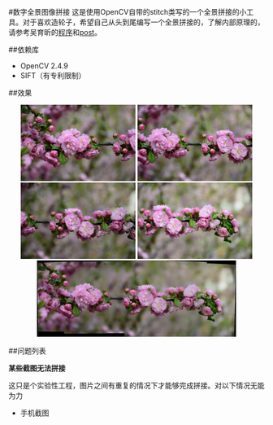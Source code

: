 #数字全景图像拼接
这是使用OpenCV自带的stitch类写的一个全景拼接的小工具。对于喜欢造轮子，希望自己从头到尾编写一个全景拼接的，了解内部原理的，请参考吴育昕的[程序](https://github.com/ppwwyyxx/panorama "autopano")和[post](http://ppwwyyxx.com/2016/How-to-Write-a-Panorama-Stitcher/)。

##依赖库
- OpenCV 2.4.9
- SIFT（有专利限制）

##效果
<center>
<img src="./image/small1.jpg" height = "150" alt="图片名称" />
<img src="./image/small2.jpg" height = "150" alt="图片名称" />
<img src="./image/small3.jpg" height = "150" alt="图片名称" />
<img src="./image/small4.jpg" height = "150" alt="图片名称" />
</center>
<center>
<img src="./image/result.jpg" height = "150" alt="图片名称" />
</center>



##问题列表

**某些截图无法拼接**

这只是个实验性工程，图片之间有重复的情况下才能够完成拼接。对以下情况无能为力

- 手机截图



